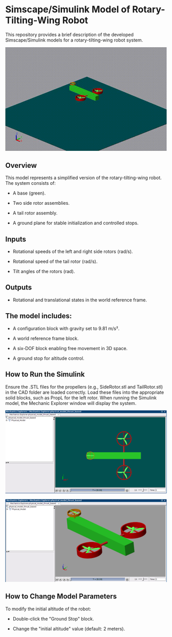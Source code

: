 # Simscape/Simulink Model of Rotary-Tilting-Wing Robot

This repository provides a brief description of the developed Simscape/Simulink models for a rotary-tilting-wing robot system.

<p align="center">
  <img src="physical_model_experiment.gif" alt="Demo Video" width="700"/>
</p>

## Overview

This model represents a simplified version of the rotary-tilting-wing robot. The system consists of:

- A base (green).

- Two side rotor assemblies.

- A tail rotor assembly.

- A ground plane for stable initialization and controlled stops.

## Inputs

- Rotational speeds of the left and right side rotors (rad/s).

- Rotational speed of the tail rotor (rad/s).

- Tilt angles of the rotors (rad).

## Outputs

- Rotational and translational states in the world reference frame.

## The model includes:

- A configuration block with gravity set to 9.81 m/s².

- A world reference frame block.

- A six-DOF block enabling free movement in 3D space.

- A ground stop for altitude control.

## How to Run the Simulink

Ensure the .STL files for the propellers (e.g., SideRotor.stl and TailRotor.stl) in the CAD folder are loaded correctly. Load these files into the appropriate solid blocks, such as PropL for the left rotor. When running the Simulink model, the Mechanic Explorer window will display the system.

<p align="center">
  <img src="figures/picture_1.png" alt="pic1" width="700"/>
</p>

<p align="center">
  <img src="figures/picture_2.png" alt="pic2" width="700"/>
</p>

## How to Change Model Parameters

To modify the initial altitude of the robot:

- Double-click the "Ground Stop" block.

- Change the "initial altitude" value (default: 2 meters).
